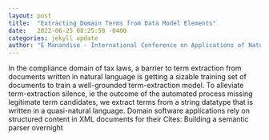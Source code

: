 ```yaml
---
layout: post
title:  "Extracting Domain Terms from Data Model Elements"
date:   2022-06-25 08:25:58 -0400
categories: jekyll update
author: "E Manandise - International Conference on Applications of Natural , 2022"
---
```

In the compliance domain of tax laws, a barrier to term extraction from documents written in natural language is getting a sizable training set of documents to train a well-grounded term-extraction model. To alleviate term-extraction silence, ie the outcome of the automated process missing legitimate term candidates, we extract terms from a string datatype that is written in a quasi-natural language. Domain software applications rely on structured content in XML documents for their 
Cites: Building a semantic parser overnight